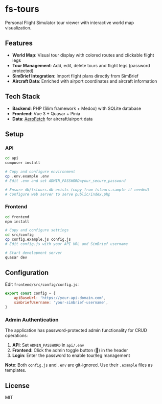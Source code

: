 # fs-tours

Personal Flight Simulator tour viewer with interactive world map visualization.

## Features

- **World Map**: Visual tour display with colored routes and clickable flight legs
- **Tour Management**: Add, edit, delete tours and flight legs (password protected)
- **SimBrief Integration**: Import flight plans directly from SimBrief
- **Aircraft Data**: Enriched with airport coordinates and aircraft information

## Tech Stack

- **Backend**: PHP (Slim framework + Medoo) with SQLite database
- **Frontend**: Vue 3 + Quasar + Pinia
- **Data**: [AeroFetch](https://github.com/tiagohillebrandt/aerofetch) for aircraft/airport data

## Setup

### API

```bash
cd api
composer install

# Copy and configure environment
cp .env.example .env
# Edit .env and set ADMIN_PASSWORD=your_secure_password

# Ensure db/fstours.db exists (copy from fstours.sample if needed)
# Configure web server to serve public/index.php
```

### Frontend

```bash
cd frontend
npm install

# Copy and configure settings
cd src/config
cp config.example.js config.js
# Edit config.js with your API URL and SimBrief username

# Start development server
quasar dev
```

## Configuration

Edit `frontend/src/config/config.js`:

```javascript
export const config = {
	apiBaseUrl: 'https://your-api-domain.com',
	simbriefUsername: 'your-simbrief-username',
}
```

### Admin Authentication

The application has password-protected admin functionality for CRUD operations:

1. **API**: Set `ADMIN_PASSWORD` in `api/.env`
2. **Frontend**: Click the admin toggle button (🔐) in the header
3. **Login**: Enter the password to enable tour/leg management

**Note**: Both `config.js` and `.env` are git-ignored. Use their `.example` files as templates.

## License

MIT
